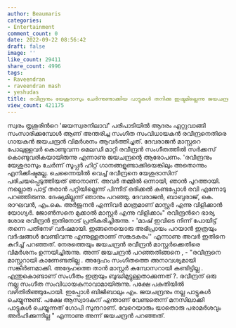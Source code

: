 ```yaml
---
author: Beaumaris
categories:
- Entertainment
comment_count: 0
date: 2022-09-22 08:56:42
draft: false
image: ''
like_count: 29411
share_count: 4996
tags:
- Raveendran
- raveendran mash
- yeshudas
title: രവീന്ദ്രനും യേശുദാസും ചേർന്നുണ്ടാക്കിയ പാട്ടുകൾ തനിക്കു ഇഷ്ടമില്ലെന്നു ജയചന്ദ്രൻ
view_count: 421175
---
```


സ്വരം തൃശൂരിന്‍റെ 'ജയസ്വരനിലാവ്' പരിപാടിയിൽ ആദരം ഏറ്റുവാങ്ങി സംസാരിക്കുമ്പോൾ ആണ് അന്തരിച്ച സംഗീത സംവിധായകന്‍ രവീന്ദ്രനെതിരെ ഗായകൻ ജയചന്ദ്രൻ വിമർശനം ആവർത്തിച്ചത്. ദേവരാജൻ മാസ്റ്ററെ പോലുള്ളവർ കൊണ്ടുവന്ന മെലഡി മാറ്റി രവീന്ദ്രൻ സംഗീതത്തിൽ സർക്കസ് കൊണ്ടുവരികയായിരുന്നു എന്നാണു ജയചന്ദ്രന്റെ ആരോപണം. 'രവീന്ദ്രനും യേശുദാസും ചേർന്ന് സൂപ്പർ ഹിറ്റ് ഗാനങ്ങളുണ്ടാക്കിയെങ്കിലും അതൊന്നും എനിക്കിഷ്ടമല്ല. ചെന്നൈയിൽ വെച്ച് രവീന്ദ്രനെ യേശുദാസിന് പരിചയപ്പെടുത്തിയത് ഞാനാണ്. അവർ തമ്മിൽ ഒന്നായി, ഞാൻ പുറത്തായി. നല്ലൊരു പാട്ട് തരാൻ പറ്റിയില്ലെന്ന് പിന്നീട് ഒരിക്കൽ കണ്ടപ്പോൾ രവി എന്നോടു പറഞ്ഞിരുന്നു. ദേഷ്യമില്ലന്ന് ഞാനും പറഞ്ഞു. ദേവരാജൻ, ബാബുരാജ്, കെ. രാഘവൻ, എം.കെ. അർജുനൻ എന്നിവർ മാത്രമാണ് മാസ്റ്റർ എന്നു വിളിക്കാൻ യോഗ്യർ. ജോൺസനെ മുക്കാൽ മാസ്റ്റർ എന്നു വിളിക്കാം" രവീന്ദ്രന്‍റെ ഭാര്യ ശോഭ രവീന്ദ്രന്‍ ഇതിനോട് പ്രതികരിച്ചിരുന്നു. - 'മാഷ് ഇവിടെ നിന്ന് പോയിട്ട് തന്നെ പതിനേഴ് വർഷമായി. ഇങ്ങനെയൊരു അഭിപ്രായം പറയാൻ ഇത്രയും വർഷങ്ങൾ വേണ്ടിവന്നു എന്നുള്ളതാണ് സങ്കടകരം'' എന്നാണു അവർ ഇതിനെ കുറിച്ച് പറഞ്ഞത്. നേരത്തെയും ജയചന്ദ്രൻ രവീന്ദ്രൻ മാസ്റ്റർക്കെതിരെ വിമർശനം ഉന്നയിച്ചിരുന്നു. അന്ന് ജയചന്ദ്രൻ പറഞ്ഞതിങ്ങനെ , - "രവീന്ദ്രനെ മാസ്റ്ററായി കാണേണ്ടതില്ല . അദ്ദേഹം സംഗീതത്തെ അനാവശ്യമായി സങ്കീര്‍ണമാക്കി. അദ്ദേഹത്തെ താൻ മാസ്റ്റർ കമ്പോസറായി കണ്ടിട്ടില്ല . എന്തുകൊണ്ടാണ് സംഗീതം ഇത്രയും ബുദ്ധിമുട്ടുള്ളതാക്കുന്നത് ?. രവീന്ദ്രന് ഒരു നല്ല സം​ഗീത സംവിധായകനാവാമായിരുന്നു. പക്ഷേ പകുതിയിൽ വഴിതിരിഞ്ഞുപോയി. ഇപ്പോൾ ബിജിബാലും എം. ജയചന്ദ്രനും നല്ല പാട്ടുകൾ ചെയ്യുന്നുണ്ട്. പക്ഷേ ആസ്വാദകന് എന്താണ് വേണ്ടതെന്ന് മനസിലാക്കി പാട്ടുകൾ ചെയ്യുന്നത് ​ഗോപി സുന്ദറാണ്. വേറെയാരും യാതൊരു പരാമർശവും അർഹിക്കുന്നില്ല " എന്നാണു അന്ന് ജയചന്ദ്രൻ പറഞ്ഞത്.